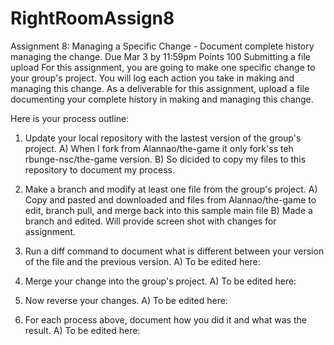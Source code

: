 # RightRoomAssign8
Assignment 8: Managing a Specific Change - Document complete history managing the change. 
Due Mar 3 by 11:59pm Points 100 Submitting a file upload
For this assignment, you are going to make one specific change to your group's project. You will log each action you take in making and managing this change. As a deliverable for this assignment, upload a file documenting your complete history in making and managing this change.

Here is your process outline:

1) Update your local repository with the lastest version of the group's project. 
    A) When I fork from Alannao/the-game it only fork'ss teh rbunge-nsc/the-game version. 
    B) So dicided to copy my files to this repository to document my process. 
    
2) Make a branch and modify at least one file from the group's project.
    A) Copy and pasted and downloaded and files from Alannao/the-game to edit, branch pull, and merge back into this sample main file
    B) Made a branch and edited.  Will provide screen shot with changes for assignment. 

3) Run a diff command to document what is different between your version of the file and the previous version. 
    A) To be edited here: 
4) Merge your change into the group's project.
    A) To be edited here: 
6) Now reverse your changes. 
  A) To be edited here: 
8) For each process above, document how you did it and what was the result. 
  A) To be edited here: 

